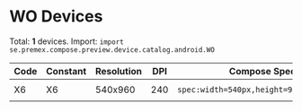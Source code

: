 # WO Devices

Total: **1** devices. Import: `import se.premex.compose.preview.device.catalog.android.WO`

| Code | Constant | Resolution | DPI | Compose Spec | Preview Usage |
|------|----------|------------|-----|-------------|---------------|
| X6 | X6 | 540x960 | 240 | `spec:width=540px,height=960px,dpi=240` | `@Preview(device = WO.X6)` |

<!-- Generated automatically. Do not edit manually. -->
